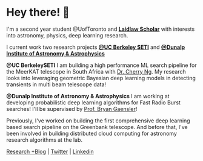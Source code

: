 # Hey there! 👋

I'm a second year student @UofToronto and  **[Laidlaw Scholar](https://laidlawscholars.network/users/peter-ma)** with interests into astronomy, physics, deep learning research. 

I current work two research projects <a style="color:#b80707">**[@UC Berkeley SETI](https://github.com/UCBerkeleySETI)**</a> and **[@Dunalp Institute of Astronomy & Astrophysics](https://www.dunlap.utoronto.ca/)**

**@UC BerkeleySETI** I am building a high performance ML search pipeline for the MeerKAT telescope in South Africa with [Dr. Cherry Ng](https://www.dunlap.utoronto.ca/dunlap-people/dr-cherry-ng/). My research looks into leveraging geometric Bayesian deep learning models in detecting transients in multi beam telescope data! 

**@Dunalp Institute of Astronomy & Astrophysics** I am working at developing probabilistic deep learning algorithms for Fast Radio Burst searches! I'll be supervised by [Prof. Bryan Gaensler](https://www.dunlap.utoronto.ca/dunlap-people/prof-bryan-gaensler-2/)! 

Previously, I've worked on building the first comprehensive deep learning based search pipeline on the Greenbank telescope. And before that, I've been involved in building distributed cloud computing for astronomy research algorithms at the lab. 

[Research +Blog](https://peterma.ca/) | [Twitter](https://twitter.com/peterma02) | [Linkedin](https://www.linkedin.com/in/peter-ma-37a917162/)  

